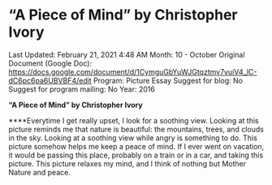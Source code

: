 # “A Piece of Mind” by Christopher Ivory

Last Updated: February 21, 2021 4:48 AM
Month: 10 - October
Original Document (Google Doc): https://docs.google.com/document/d/1CymguGbYuWJGtqztmv7vuiV4_lC-dC6pc6pa6UBVBF4/edit
Program: Picture Essay
Suggest for blog: No
Suggest for program mailing: No
Year: 2016

**“A Piece of Mind” by Christopher Ivory**

****Everytime I get really upset, I look for a soothing view. Looking at this picture reminds me that nature is beautiful: the mountains, trees, and clouds in the sky. Looking at a soothing view while angry is something to do. This picture somehow helps me keep a peace of mind. If I ever went on vacation, it would be passing this place, probably on a train or in a car, and taking this picture. This picture relaxes my mind, and I think of nothing but Mother Nature and peace.